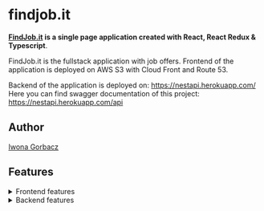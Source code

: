 # findjob.it
**[FindJob.it](https://www.iwonagorbacz.pl/) is a single page application created with React, React Redux & Typescript**.

FindJob.it is the fullstack application with job offers. 
Frontend of the application is deployed on AWS S3 with Cloud Front and Route 53.

Backend of the application is deployed on: https://nestapi.herokuapp.com/
Here you can find swagger documentation of this project: https://nestapi.herokuapp.com/api

## Author
[Iwona Gorbacz](https://github.com/igorbacz)

## Features
<details><summary>Frontend features</summary>

- Presentation of the offers.
- Map with pins where the offer was added
- Filtering offers based on the date the offer was added, the amount of earnings, the possibility of remote work and main stack.
- User registration and login
- Adding job offer by login user.
- Admin Panel with offers added by current user
- Removing a job offer
</details>

<details><summary>Backend features</summary>

- Providing models for offer and user
- Providing controllers for creating and deleting offers
- Providing controller for fetching page resource data
</details>
